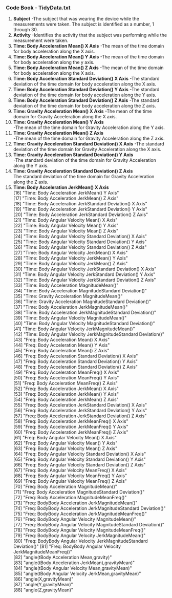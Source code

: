 ### Code Book - TidyData.txt
1. **Subject**
  -The subject that was wearing the device while the measurements were taken. The subject is identified as a number, 1 through 30.                                            
2. **Activity**
  -Identifies the activity that the subject was performing while the measurement were taken.                                 
3. **Time: Body Acceleration Mean() X Axis**
  -The mean of the time domain for body acceleration along the X axis.                       
4. **Time: Body Acceleration Mean() Y Axis** 
  -The mean of the time domain for body acceleration along the y axis.                         
5. **Time: Body Acceleration Mean() Z Axis**
  -The mean of the time domain for body acceleration along the X axis.                          
6. **Time: Body Acceleration Standard Deviation() X Axis**
  -The standard deviation of the time domain for body acceleration along the X axis.             
7. **Time: Body Acceleration Standard Deviation() Y Axis**
  -The standard deviation of the time domain for body acceleration along the Y axis.          
8. **Time: Body Acceleration Standard Deviation() Z Axis**
  -The standard deviation of the time domain for body acceleration along the Z axis.
9. **Time: Gravity Acceleration Mean() X Axis**
  -The mean of the time domain for Gravity Acceleration along the X axis.                      
10. **Time: Gravity Acceleration Mean() Y Axis**    
  -The mean of the time domain for Gravity Acceleration along the Y axis.                  
11. **Time: Gravity Acceleration Mean() Z Axis**      
  -The mean of the time domain for Gravity Acceleration along the Z axis.          
12. **Time: Gravity Acceleration Standard Deviation() X Axis**
  -The standard deviation of the time domain for Gravity Acceleration along the X axis.           
13. **Time: Gravity Acceleration Standard Deviation() Y Axis**     
  -The standard deviation of the time domain for Gravity Acceleration along the Y axis.     
14. **Time: Gravity Acceleration Standard Deviation() Z Axis**   
	The standard deviation of the time domain for Gravity Acceleration along the Z axis.      
15. **Time: Body Acceleration JerkMean() X Axis**                   
[16] "Time: Body Acceleration JerkMean() Y Axis"                        
[17] "Time: Body Acceleration JerkMean() Z Axis"                        
[18] "Time: Body Acceleration JerkStandard Deviation() X Axis"          
[19] "Time: Body Acceleration JerkStandard Deviation() Y Axis"          
[20] "Time: Body Acceleration JerkStandard Deviation() Z Axis"          
[21] "Time: Body Angular Velocity Mean() X Axis"                        
[22] "Time: Body Angular Velocity Mean() Y Axis"                        
[23] "Time: Body Angular Velocity Mean() Z Axis"                        
[24] "Time: Body Angular Velocity Standard Deviation() X Axis"          
[25] "Time: Body Angular Velocity Standard Deviation() Y Axis"          
[26] "Time: Body Angular Velocity Standard Deviation() Z Axis"          
[27] "Time: Body Angular Velocity JerkMean() X Axis"                    
[28] "Time: Body Angular Velocity JerkMean() Y Axis"                    
[29] "Time: Body Angular Velocity JerkMean() Z Axis"                    
[30] "Time: Body Angular Velocity JerkStandard Deviation() X Axis"      
[31] "Time: Body Angular Velocity JerkStandard Deviation() Y Axis"      
[32] "Time: Body Angular Velocity JerkStandard Deviation() Z Axis"      
[33] "Time: Body Acceleration MagnitudeMean()"                          
[34] "Time: Body Acceleration MagnitudeStandard Deviation()"            
[35] "Time: Gravity Acceleration MagnitudeMean()"                       
[36] "Time: Gravity Acceleration MagnitudeStandard Deviation()"         
[37] "Time: Body Acceleration JerkMagnitudeMean()"                      
[38] "Time: Body Acceleration JerkMagnitudeStandard Deviation()"        
[39] "Time: Body Angular Velocity MagnitudeMean()"                      
[40] "Time: Body Angular Velocity MagnitudeStandard Deviation()"        
[41] "Time: Body Angular Velocity JerkMagnitudeMean()"                  
[42] "Time: Body Angular Velocity JerkMagnitudeStandard Deviation()"    
[43] "Freq: Body Acceleration Mean() X Axis"                            
[44] "Freq: Body Acceleration Mean() Y Axis"                            
[45] "Freq: Body Acceleration Mean() Z Axis"                            
[46] "Freq: Body Acceleration Standard Deviation() X Axis"              
[47] "Freq: Body Acceleration Standard Deviation() Y Axis"              
[48] "Freq: Body Acceleration Standard Deviation() Z Axis"              
[49] "Freq: Body Acceleration MeanFreq() X Axis"                        
[50] "Freq: Body Acceleration MeanFreq() Y Axis"                        
[51] "Freq: Body Acceleration MeanFreq() Z Axis"                        
[52] "Freq: Body Acceleration JerkMean() X Axis"                        
[53] "Freq: Body Acceleration JerkMean() Y Axis"                        
[54] "Freq: Body Acceleration JerkMean() Z Axis"                        
[55] "Freq: Body Acceleration JerkStandard Deviation() X Axis"          
[56] "Freq: Body Acceleration JerkStandard Deviation() Y Axis"          
[57] "Freq: Body Acceleration JerkStandard Deviation() Z Axis"          
[58] "Freq: Body Acceleration JerkMeanFreq() X Axis"                    
[59] "Freq: Body Acceleration JerkMeanFreq() Y Axis"                    
[60] "Freq: Body Acceleration JerkMeanFreq() Z Axis"                    
[61] "Freq: Body Angular Velocity Mean() X Axis"                        
[62] "Freq: Body Angular Velocity Mean() Y Axis"                        
[63] "Freq: Body Angular Velocity Mean() Z Axis"                        
[64] "Freq: Body Angular Velocity Standard Deviation() X Axis"          
[65] "Freq: Body Angular Velocity Standard Deviation() Y Axis"          
[66] "Freq: Body Angular Velocity Standard Deviation() Z Axis"          
[67] "Freq: Body Angular Velocity MeanFreq() X Axis"                    
[68] "Freq: Body Angular Velocity MeanFreq() Y Axis"                    
[69] "Freq: Body Angular Velocity MeanFreq() Z Axis"                    
[70] "Freq: Body Acceleration MagnitudeMean()"                          
[71] "Freq: Body Acceleration MagnitudeStandard Deviation()"            
[72] "Freq: Body Acceleration MagnitudeMeanFreq()"                      
[73] "Freq: BodyBody Acceleration JerkMagnitudeMean()"                  
[74] "Freq: BodyBody Acceleration JerkMagnitudeStandard Deviation()"    
[75] "Freq: BodyBody Acceleration JerkMagnitudeMeanFreq()"              
[76] "Freq: BodyBody Angular Velocity MagnitudeMean()"                  
[77] "Freq: BodyBody Angular Velocity MagnitudeStandard Deviation()"    
[78] "Freq: BodyBody Angular Velocity MagnitudeMeanFreq()"              
[79] "Freq: BodyBody Angular Velocity JerkMagnitudeMean()"              
[80] "Freq: BodyBody Angular Velocity JerkMagnitudeStandard Deviation()"
[81] "Freq: BodyBody Angular Velocity JerkMagnitudeMeanFreq()"          
[82] "angle(tBody Acceleration Mean,gravity)"                           
[83] "angle(tBody Acceleration JerkMean),gravityMean)"                  
[84] "angle(tBody Angular Velocity Mean,gravityMean)"                   
[85] "angle(tBody Angular Velocity JerkMean,gravityMean)"               
[86] "angle(X,gravityMean)"                                             
[87] "angle(Y,gravityMean)"                                             
[88] "angle(Z,gravityMean)"   